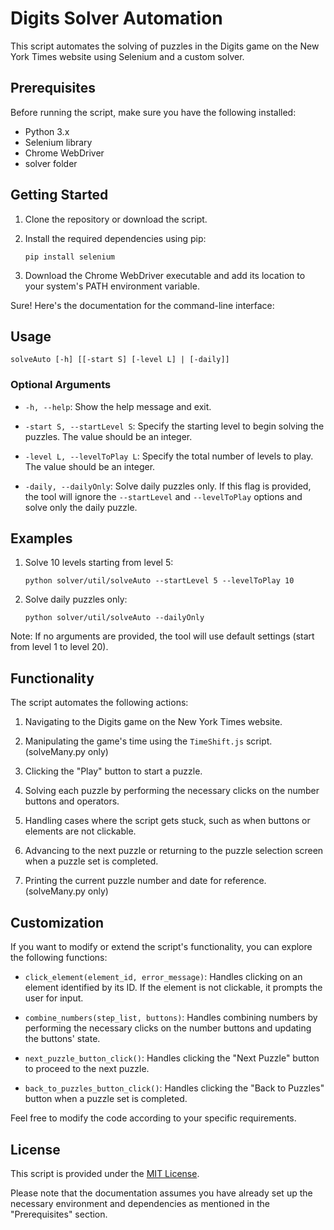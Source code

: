 # Digits Solver Automation

This script automates the solving of puzzles in the Digits game on the New York Times website using Selenium and a custom solver.

## Prerequisites

Before running the script, make sure you have the following installed:

- Python 3.x
- Selenium library
- Chrome WebDriver
- solver folder

## Getting Started

1. Clone the repository or download the script.
2. Install the required dependencies using pip:

   ```shell
   pip install selenium
   ```

3. Download the Chrome WebDriver executable and add its location to your system's PATH environment variable.

Sure! Here's the documentation for the command-line interface:


## Usage

```plaintext
solveAuto [-h] [[-start S] [-level L] | [-daily]]
```

### Optional Arguments

- `-h, --help`: Show the help message and exit.

- `-start S, --startLevel S`: Specify the starting level to begin solving the puzzles. The value should be an integer.

- `-level L, --levelToPlay L`: Specify the total number of levels to play. The value should be an integer.

- `-daily, --dailyOnly`: Solve daily puzzles only. If this flag is provided, the tool will ignore the `--startLevel` and `--levelToPlay` options and solve only the daily puzzle.

## Examples


1. Solve 10 levels starting from level 5:
   ```plaintext
   python solver/util/solveAuto --startLevel 5 --levelToPlay 10
   ```

2. Solve daily puzzles only:
   ```plaintext
   python solver/util/solveAuto --dailyOnly
   ```

Note: If no arguments are provided, the tool will use default settings (start from level 1 to level 20).


## Functionality

The script automates the following actions:

1. Navigating to the Digits game on the New York Times website.

2. Manipulating the game's time using the `TimeShift.js` script.(solveMany.py only)

3. Clicking the "Play" button to start a puzzle.

4. Solving each puzzle by performing the necessary clicks on the number buttons and operators.

5. Handling cases where the script gets stuck, such as when buttons or elements are not clickable.

6. Advancing to the next puzzle or returning to the puzzle selection screen when a puzzle set is completed.

7. Printing the current puzzle number and date for reference.(solveMany.py only)

## Customization

If you want to modify or extend the script's functionality, you can explore the following functions:

- `click_element(element_id, error_message)`: Handles clicking on an element identified by its ID. If the element is not clickable, it prompts the user for input.

- `combine_numbers(step_list, buttons)`: Handles combining numbers by performing the necessary clicks on the number buttons and updating the buttons' state.

- `next_puzzle_button_click()`: Handles clicking the "Next Puzzle" button to proceed to the next puzzle.

- `back_to_puzzles_button_click()`: Handles clicking the "Back to Puzzles" button when a puzzle set is completed.

Feel free to modify the code according to your specific requirements.

## License

This script is provided under the [MIT License](LICENSE.md).

Please note that the documentation assumes you have already set up the necessary environment and dependencies as mentioned in the "Prerequisites" section.
